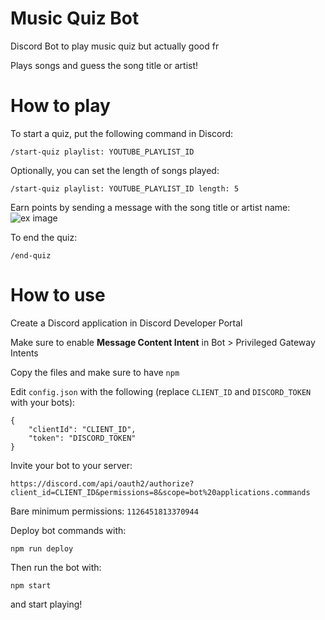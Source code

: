# Music Quiz Bot

Discord Bot to play music quiz but actually good fr

Plays songs and guess the song title or artist!

# How to play

To start a quiz, put the following command in Discord:
```
/start-quiz playlist: YOUTUBE_PLAYLIST_ID
```

Optionally, you can set the length of songs played:
```
/start-quiz playlist: YOUTUBE_PLAYLIST_ID length: 5
```

Earn points by sending a message with the song title or artist name:
![ex image](https://github.com/fetf/music-quiz/assets/67168434/47a53171-0c9b-4a51-b011-b3d855907679)

To end the quiz:
```
/end-quiz
```

# How to use

Create a Discord application in Discord Developer Portal

Make sure to enable **Message Content Intent** in Bot > Privileged Gateway Intents

Copy the files and make sure to have `npm`

Edit `config.json` with the following (replace `CLIENT_ID` and `DISCORD_TOKEN` with your bots):
```
{
    "clientId": "CLIENT_ID",
    "token": "DISCORD_TOKEN"
}
```

Invite your bot to your server:
```
https://discord.com/api/oauth2/authorize?client_id=CLIENT_ID&permissions=8&scope=bot%20applications.commands
```

Bare minimum permissions: `1126451813370944`

Deploy bot commands with:
```
npm run deploy
```

Then run the bot with:
```
npm start
```

and start playing!
